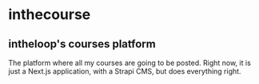 # inthecourse
## intheloop's courses platform

The platform where all my courses are going to be posted. Right now, it is just a Next.js application, with a Strapi CMS, but does everything right.
